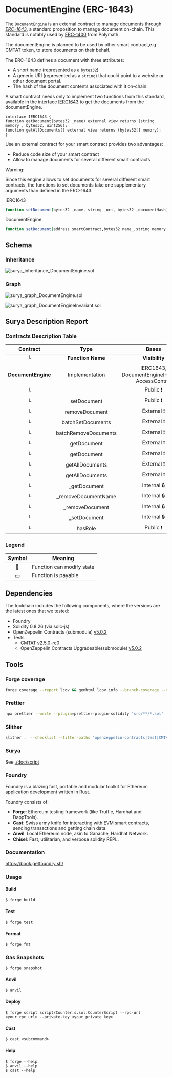# DocumentEngine  (ERC-1643)

The `DocumentEngine` is an external contract to manage documents through [*ERC-1643*](https://github.com/ethereum/EIPs/issues/1643), a standard proposition to manage document on-chain. This standard is notably used by [ERC-1400](https://github.com/ethereum/eips/issues/1411) from Polymath. 

The documentEngine is planned to be used by other smart contract,e.g CMTAT token, to store documents on their behalf.

The ERC-1643 defines a document with three attributes:

- A short name (represented as a `bytes32`)
- A generic URI (represented as a `string`) that could point to a website or other document portal.
- The hash of the document contents associated with it on-chain.

A smart contract needs only to implement two functions from this standard, available in the interface [IERC1643](./contracts/interfaces/engined/draft-IERC1643.sol) to get the documents from the documentEngine.

```solidity
interface IERC1643 {
function getDocument(bytes32 _name) external view returns (string memory , bytes32, uint256);
function getAllDocuments() external view returns (bytes32[] memory);
}
```

Use an external contract for your smart contract provides two advantages: 

- Reduce code size of your smart contract
- Allow to manage documents for several different smart contracts

Warning:

Since this engine allows to set documents for several different smart contracts, the functions to set documents take one supplementary arguments than defined in the ERC-1643.

IERC1643

```bash
function setDocument(bytes32 _name, string _uri, bytes32 _documentHash) external;
```

DocumentEngine

```bash
function setDocument(address smartContract,bytes32 name_,string memory uri_, bytes32 documentHash_)
```



## Schema

### Inheritance

![surya_inheritance_DocumentEngine.sol](./doc/surya/surya_inheritance/surya_inheritance_DocumentEngine.sol.png)



### Graph

![surya_graph_DocumentEngine.sol](./doc/surya/surya_graph/surya_graph_DocumentEngine.sol.png)



![surya_graph_DocumentEngineInvariant.sol](./doc/surya/surya_graph/surya_graph_DocumentEngineInvariant.sol.png)

## Surya Description Report


### Contracts Description Table


|      Contract      |         Type         |                      Bases                       |                |               |
| :----------------: | :------------------: | :----------------------------------------------: | :------------: | :-----------: |
|         └          |  **Function Name**   |                  **Visibility**                  | **Mutability** | **Modifiers** |
|                    |                      |                                                  |                |               |
| **DocumentEngine** |    Implementation    | IERC1643, DocumentEngineInvariant, AccessControl |                |               |
|         └          |    <Constructor>     |                     Public ❗️                     |       🛑        |      NO❗️      |
|         └          |     setDocument      |                     Public ❗️                     |       🛑        |   onlyRole    |
|         └          |    removeDocument    |                    External ❗️                    |       🛑        |   onlyRole    |
|         └          |  batchSetDocuments   |                    External ❗️                    |       🛑        |   onlyRole    |
|         └          | batchRemoveDocuments |                    External ❗️                    |       🛑        |   onlyRole    |
|         └          |     getDocument      |                    External ❗️                    |                |      NO❗️      |
|         └          |     getDocument      |                    External ❗️                    |                |      NO❗️      |
|         └          |   getAllDocuments    |                    External ❗️                    |                |      NO❗️      |
|         └          |   getAllDocuments    |                    External ❗️                    |                |      NO❗️      |
|         └          |     _getDocument     |                    Internal 🔒                    |                |               |
|         └          | _removeDocumentName  |                    Internal 🔒                    |       🛑        |               |
|         └          |   _removeDocument    |                    Internal 🔒                    |       🛑        |               |
|         └          |     _setDocument     |                    Internal 🔒                    |       🛑        |               |
|         └          |       hasRole        |                     Public ❗️                     |                |      NO❗️      |


### Legend

| Symbol | Meaning                   |
| :----: | ------------------------- |
|   🛑    | Function can modify state |
|   💵    | Function is payable       |

## Dependencies

The toolchain includes the following components, where the versions are the latest ones that we tested:

- Foundry
- Solidity 0.8.26 (via solc-js)
- OpenZeppelin Contracts (submodule) [v5.0.2](https://github.com/OpenZeppelin/openzeppelin-contracts/releases/tag/v5.0.2)
- Tests
  - [CMTAT v2.5.0-rc0](https://github.com/CMTA/CMTAT/releases/tag/v2.5.0-rc0)
  - OpenZeppelin Contracts Upgradeable(submodule) [v5.0.2](https://github.com/OpenZeppelin/openzeppelin-contracts-upgradeable/releases/tag/v5.0.2)

## Tools

### Forge coverage

```bash
forge coverage --report lcov && genhtml lcov.info --branch-coverage --output-dir coverage
```



### Prettier

```bash
npx prettier --write --plugin=prettier-plugin-solidity 'src/**/*.sol'
```



### Slither

```bash
slither .  --checklist --filter-paths "openzeppelin-contracts|test|CMTAT|forge-std" > slither-report.md
```

### Surya

See [./doc/script](./doc/script)



### Foundry

Foundry is a blazing fast, portable and modular toolkit for Ethereum application development written in Rust.

Foundry consists of:

-   **Forge**: Ethereum testing framework (like Truffle, Hardhat and DappTools).
-   **Cast**: Swiss army knife for interacting with EVM smart contracts, sending transactions and getting chain data.
-   **Anvil**: Local Ethereum node, akin to Ganache, Hardhat Network.
-   **Chisel**: Fast, utilitarian, and verbose solidity REPL.

### Documentation

https://book.getfoundry.sh/

### Usage

#### Build

```shell
$ forge build
```

#### Test

```shell
$ forge test
```

#### Format

```shell
$ forge fmt
```

### Gas Snapshots

```shell
$ forge snapshot
```

#### Anvil

```shell
$ anvil
```

#### Deploy

```shell
$ forge script script/Counter.s.sol:CounterScript --rpc-url <your_rpc_url> --private-key <your_private_key>
```

#### Cast

```shell
$ cast <subcommand>
```

#### Help

```shell
$ forge --help
$ anvil --help
$ cast --help
```
